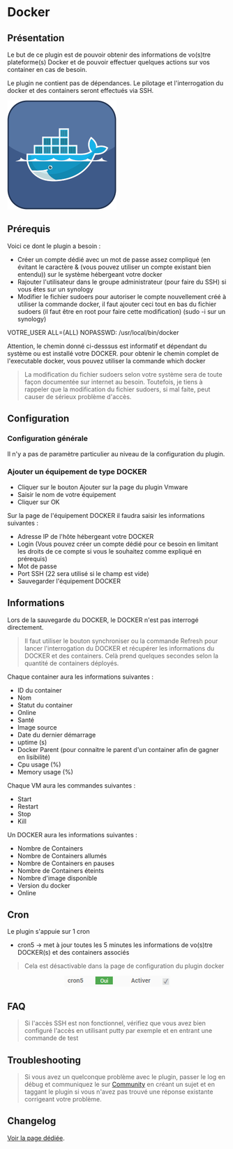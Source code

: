 # Docker

## Présentation

Le but de ce plugin est de pouvoir obtenir des informations de vo(s)tre plateforme(s) Docker et de pouvoir effectuer quelques actions sur vos container en cas de besoin.

Le plugin ne contient pas de dépendances.
Le pilotage et l'interrogation du docker et des containers seront effectués via SSH. 

![introduction01](../../../images/docker/docker_icon.png)


## Prérequis 

Voici ce dont le plugin a besoin : 
* Créer un compte dédié avec un mot de passe assez compliqué (en évitant le caractère & (vous pouvez utiliser un compte existant bien entendu)) sur le système hébergeant votre docker
* Rajouter l'utilisateur dans le groupe administrateur (pour faire du SSH) si vous êtes sur un synology
* Modifier le fichier sudoers pour autoriser le compte nouvellement créé à utiliser la commande docker, il faut ajouter ceci tout en bas du fichier sudoers (il faut être en root pour faire cette modification) (sudo -i sur un synology)

VOTRE_USER  ALL=(ALL) NOPASSWD: /usr/local/bin/docker

Attention, le chemin donné ci-desssus est informatif et dépendant du système ou est installé votre DOCKER. pour obtenir le chemin complet de l'executable docker, vous pouvez utiliser la commande which docker

> La modification du fichier sudoers selon votre système sera de toute façon documentée sur internet au besoin. Toutefois, je tiens à rappeler que la modification du fichier sudoers, si mal faite, peut causer de sérieux problème d'accès.

## Configuration

### Configuration générale

Il n'y a pas de paramètre particulier au niveau de la configuration du plugin.

### Ajouter un équipement de type DOCKER

* Cliquer sur le bouton Ajouter sur la page du plugin Vmware
* Saisir le nom de votre équipement
* Cliquer sur OK

Sur la page de l'équipement DOCKER il faudra saisir les informations suivantes :

* Adresse IP de l'hôte hébergeant votre DOCKER
* Login  (Vous pouvez créer un compte dédié pour ce besoin en limitant les droits de ce compte si vous le souhaitez comme expliqué en prérequis)
* Mot de passe
* Port SSH (22 sera utilisé si le champ est vide)
* Sauvegarder l'équipement DOCKER


## Informations

Lors de la sauvegarde du DOCKER, le DOCKER n'est pas interrogé directement.

> Il faut utiliser le bouton synchroniser ou la commande Refresh pour lancer l'interrogation du DOCKER et récupérer les informations du DOCKER et des containers. Celà prend quelques secondes selon la quantité de containers déployés.

Chaque container aura les informations suivantes :
* ID du container
* Nom
* Statut du container
* Online
* Santé
* Image source
* Date du dernier démarrage
* uptime (s)
* Docker Parent (pour connaitre le parent d'un container afin de gagner en lisibilité)
* Cpu usage (%)
* Memory usage (%)

Chaque VM aura les commandes suivantes :
* Start
* Restart
* Stop
* Kill


Un DOCKER aura les informations suivantes : 
* Nombre de Containers
* Nombre de Containers allumés
* Nombre de Containers en pauses
* Nombre de Containers éteints
* Nombre d'image disponible
* Version du docker
* Online

## Cron

Le plugin s'appuie sur 1 cron
* cron5 -> met à jour toutes les 5 minutes les informations de vo(s)tre DOCKER(s) et des containers associés

> Cela est désactivable dans la page de configuration du plugin docker
<p align="center">
  <img src="https://github.com/TaGGoU91/jeedom_docs/blob/master/images/docker/cron_plugin.png?raw=true" alt="Liste des Crons"/>
</p>


## FAQ

> Si l'accès SSH est non fonctionnel, vérifiez que vous avez bien configuré l'accès en utilisant putty par exemple et en entrant une commande de test


## Troubleshooting

> Si vous avez un quelconque problème avec le plugin, passer le log en débug et communiquez le sur [Community](https://community.jeedom.com/) en créant un sujet et en taggant le plugin si vous n'avez pas trouvé une réponse existante corrigeant votre problème.


## Changelog

[Voir la page dédiée](../changelog.md).
